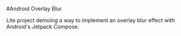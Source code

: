 #Android Overlay Blur

Lite project demoing a way to implement an overlay blur effect with Android's Jetpack Compose.
